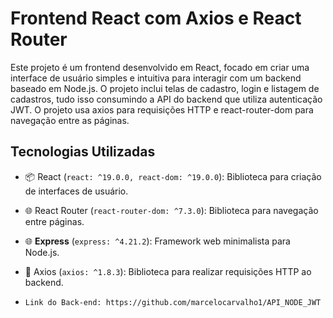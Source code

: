 # Frontend React com Axios e React Router
Este projeto é um frontend desenvolvido em React, focado em criar uma interface de usuário simples e intuitiva para interagir com um backend baseado em Node.js. O projeto inclui telas de cadastro, login e listagem de cadastros, tudo isso consumindo a API do backend que utiliza autenticação JWT. O projeto usa axios para requisições HTTP e react-router-dom para navegação entre as páginas.

## Tecnologias Utilizadas

- 📦 React (`react: ^19.0.0, react-dom: ^19.0.0`): Biblioteca para criação de interfaces de usuário.
- 🌐 React Router (`react-router-dom: ^7.3.0`): Biblioteca para navegação entre páginas.
- 🌐 **Express** (`express: ^4.21.2`): Framework web minimalista para Node.js.
- 🔗 Axios (`axios: ^1.8.3`): Biblioteca para realizar requisições HTTP ao backend.

- `Link do Back-end: https://github.com/marcelocarvalho1/API_NODE_JWT`
